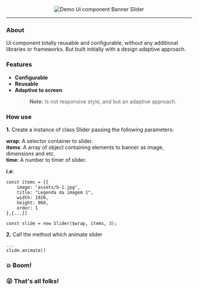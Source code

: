 <div align="center">
    <img src="../../assets/demo.gif" title="Demo Ui component Banner Slider" alt="Demo Ui component Banner Slider">
</div>

---

### About

Ui component totally reusable and configurable, without any additional libraries or frameworks. But built initially with a design adaptive approach. 
### Features

* __Configurable__
* __Reusable__
* __Adaptive to screen__  
    > **Note:** Is not responsive style, and but an adaptive approach.

### How use

__1.__ Create a instance of class Slider passing the following parameters:

__wrap__: A selector container to slider.  
__items__: A array of object containing elements to banner as image, dimensions and etc.  
__time__: A number to timer of slider.  

**i.e**:

```
const items = [{
    image: "assets/b-1.jpg",
    title: "Legenda da imagem 1",
    width: 1920,
    height: 960,
    order: 1
},{...}]

const slide = new Slider($wrap, items, 3);
```


__2.__ Call the method which animate slider

```
...
slide.animate()
```

### :boom: Boom!
### :stuck_out_tongue_winking_eye: That's all folks!
